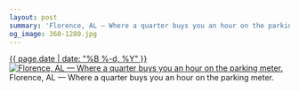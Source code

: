 ```yaml
---
layout: post
summary: 'Florence, AL — Where a quarter buys you an hour on the parking meter.'
og_image: 360-1280.jpg
---
```


<p>
 <time>
  <a href="/360">
   {{ page.date | date: "%B %-d, %Y" }}
  </a>
 </time>
 <a href="/360">
  <img alt="Florence, AL — Where a quarter buys you an hour on the parking meter." sizes="(min-width: 700px) 50vw, calc(100vw - 2rem)" src="{{ site.assets_url }}/360-640.jpg" srcset="{{ site.assets_url }}/360-1280.jpg 1280w, {{ site.assets_url }}/360-960.jpg 960w, {{ site.assets_url }}/360-640.jpg 640w, {{ site.assets_url }}/360-320.jpg 320w"/>
 </a>
 <span>
  Florence, AL — Where a quarter buys you an hour on the parking meter.
 </span>
</p>

